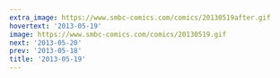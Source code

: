 ```yaml
---
extra_image: https://www.smbc-comics.com/comics/20130519after.gif
hovertext: '2013-05-19'
image: https://www.smbc-comics.com/comics/20130519.gif
next: '2013-05-20'
prev: '2013-05-18'
title: '2013-05-19'
---
```

